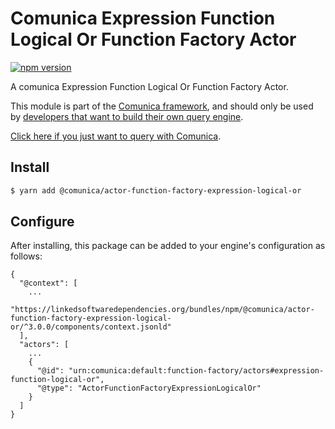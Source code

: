 # Comunica Expression Function Logical Or Function Factory Actor

[![npm version](https://badge.fury.io/js/%40comunica%2Factor-function-factory-expression-function-logical-or.svg)](https://www.npmjs.com/package/@comunica/actor-function-factory-expression-logical-or)

A comunica Expression Function Logical Or Function Factory Actor.

This module is part of the [Comunica framework](https://github.com/comunica/comunica),
and should only be used by [developers that want to build their own query engine](https://comunica.dev/docs/modify/).

[Click here if you just want to query with Comunica](https://comunica.dev/docs/query/).

## Install

```bash
$ yarn add @comunica/actor-function-factory-expression-logical-or
```

## Configure

After installing, this package can be added to your engine's configuration as follows:
```text
{
  "@context": [
    ...
    "https://linkedsoftwaredependencies.org/bundles/npm/@comunica/actor-function-factory-expression-logical-or/^3.0.0/components/context.jsonld"
  ],
  "actors": [
    ...
    {
      "@id": "urn:comunica:default:function-factory/actors#expression-function-logical-or",
      "@type": "ActorFunctionFactoryExpressionLogicalOr"
    }
  ]
}
```
